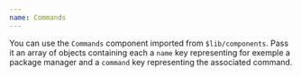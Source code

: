 ```yaml
---
name: Commands
---
```


<script>
  import Commands from "$lib/components/Commands.svelte";

  let commands = [{name:'npm', command:"npm install angus"}, {name:'pnpm', command:"pnpm install angus"}, {name:'bun', command:"bun add angus && bun add angus && bun add angus && bun add angus"}]
</script>


You can use the `Commands` component imported from `$lib/components`. Pass it an array of objects containing each a `name` key representing for exemple a package manager and a `command` key representing the associated command.

<Commands commands={commands} />
